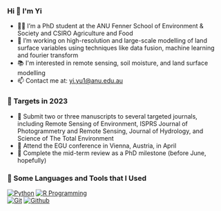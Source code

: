 ### Hi 👋 I'm Yi

- 👨‍🎓 I’m a PhD student at the ANU Fenner School of Environment & Society and CSIRO Agriculture and Food
- 👜 I’m working on high-resolution and large-scale modelling of land surface variables using techniques like data fusion, machine learning and fourier transform
- 📚 I'm interested in remote sensing, soil moisture, and land surface modelling
- 📫 Contact me at: yi.yu1@anu.edu.au

### 🏹 Targets in 2023

- 📖 Submit two or three manuscripts to several targeted journals, including Remote Sensing of Environment, ISPRS Journal of Photogrammetry and Remote Sensing, Journal of Hydrology, and Science of The Total Environment
- 📖 Attend the EGU conference in Vienna, Austria, in April
- 📘 Complete the mid-term review as a PhD milestone (before June, hopefully)

### 📐 Some Languages and Tools that I Used

[![Python](https://img.shields.io/badge/-Python-3776AB?style=flat&logo=python&logoColor=white)](https://www.python.org/)
[![R Programming](https://img.shields.io/badge/-R%20Programming-3776AB?style=flat&logo=R&logoColor=white)](https://www.r-project.org/)
<br />
[![Git](https://img.shields.io/badge/-Git-F05032?style=flat&logo=git&logoColor=white)](https://git-scm.com/)
[![Github](https://img.shields.io/badge/-Github-181717?style=flat&logo=github&logoColor=white)](https://github.com/)


<!--👯 I’m looking to collaborate on ...
- 🤔 I’m looking for help with ...
- 💬 Ask me about ...

- 😄 Pronouns: ...
- ⚡ Fun fact: ...
-->

